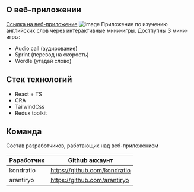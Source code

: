 ## О веб-приложении

[Ссылка на веб-приложение](https://rs-lang-team38.netlify.app)
![image](https://user-images.githubusercontent.com/38404509/154842612-01aa923a-80a7-46dc-adeb-96e9583328a8.png)
Приложение по изучению английских слов через интерактивные мини-игры. Достпупны 3 мини-игры:
- Audio call (аудирование)
- Sprint (перевод на скорость)
- Wordle (угадай слово)
## Стек технологий
- React + TS
- CRA
- TailwindCss
- Redux toolkit

## Команда
Состав разработчиков, работающих над веб-приложением

| Раработчик | Github аккаунт |
| ------ | ------ |
| kondratio | https://github.com/kondratio |
| arantiryo | https://github.com/arantiryo |
